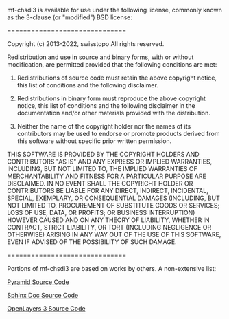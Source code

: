 mf-chsdi3 is available for use under the following license, commonly known
as the 3-clause (or "modified") BSD license:

==============================

Copyright (c) 2013-2022, swisstopo
All rights reserved.

Redistribution and use in source and binary forms, with or without modification,
are permitted provided that the following conditions are met:

1. Redistributions of source code must retain the above copyright notice, this
list of conditions and the following disclaimer.

2. Redistributions in binary form must reproduce the above copyright notice, this
list of conditions and the following disclaimer in the documentation and/or other
materials provided with the distribution.

3. Neither the name of the copyright holder nor the names of its contributors may
be used to endorse or promote products derived from this software without specific
prior written permission.

THIS SOFTWARE IS PROVIDED BY THE COPYRIGHT HOLDERS AND CONTRIBUTORS "AS IS" AND
ANY EXPRESS OR IMPLIED WARRANTIES, INCLUDING, BUT NOT LIMITED TO, THE IMPLIED
WARRANTIES OF MERCHANTABILITY AND FITNESS FOR A PARTICULAR PURPOSE ARE DISCLAIMED.
IN NO EVENT SHALL THE COPYRIGHT HOLDER OR CONTRIBUTORS BE LIABLE FOR ANY DIRECT,
INDIRECT, INCIDENTAL, SPECIAL, EXEMPLARY, OR CONSEQUENTIAL DAMAGES (INCLUDING, BUT
NOT LIMITED TO, PROCUREMENT OF SUBSTITUTE GOODS OR SERVICES; LOSS OF USE, DATA, OR
PROFITS; OR BUSINESS INTERRUPTION) HOWEVER CAUSED AND ON ANY THEORY OF LIABILITY,
WHETHER IN CONTRACT, STRICT LIABILITY, OR TORT (INCLUDING NEGLIGENCE OR OTHERWISE)
ARISING IN ANY WAY OUT OF THE USE OF THIS SOFTWARE, EVEN IF ADVISED OF THE
POSSIBILITY OF SUCH DAMAGE.

==============================

Portions of mf-chsdi3 are based on works by others. A non-extensive list:

[Pyramid Source Code](https://github.com/Pylons/pyramid/blob/master/LICENSE.txt)

[Sphinx Doc Source Code](https://github.com/sphinx-doc/sphinx/blob/master/LICENSE)

[OpenLayers 3 Source Code](https://github.com/openlayers/ol3/blob/master/LICENSE.md)
